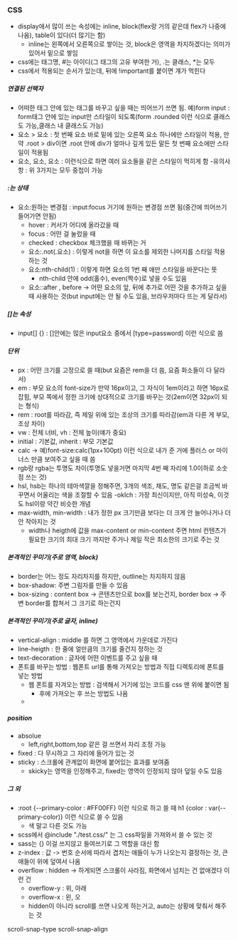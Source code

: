 ### CSS

- display에서 많이 쓰는 속성에는 inline, block(flex랑 거의 같은데 flex가 나중에 나옴), table이 있다(더 많기는 함)
  - inline는 왼쪽에서 오른쪽으로 쌓이는 것, block은 영역을 차지하겠다는 의미가 있어서 밑으로 쌓임
- css에는 태그명, #는 아이디(그 태그의 고유 부여한 거), .는 클래스, \*는 모두
- css에서 적용되는 순서가 있는데, 뒤에 !important를 붙이면 걔가 먹힌다

##### 연결된 선택자

- 어떠한 태그 안에 있는 태그를 바꾸고 싶을 때는 띄어쓰기 쓰면 됨. 예)form input : form태그 안에 있는 input만 스타일이 되도록(form .rounded 이런 식으로 클래스도 가능,클래스 내 클래스도 가능)
- 요소 > 요소 : 첫 번째 요소 바로 밑에 있는 오른쪽 요소 하나에만 스타일이 적용, 만약 .root > div이면 .root 안에 div가 얼마나 깊게 있든 말든 첫 번째 요소에만 스타일이 적용됨
- 요소, 요소, 요소 : 이런식으로 하면 여러 요소들을 같은 스타일이 먹히게 함 -유의사항 : 위 3가지는 모두 중첩이 가능

##### :는 상태

- 요소:원하는 변경점 : input:focus 거기에 원하는 변경점 쓰면 됨(중간에 띄어쓰기 들어가면 안됨)
  - hover : 커서가 어디에 올라갔을 때
  - focus : 어떤 걸 눌렀을 때
  - checked : checkbox 체크했을 때 바뀌는 거
  - 요소:.not(.요소) : 이렇게 not을 하면 이 요소를 제외한 나머지를 스타일 적용 하는 것
  - 요소:nth-child(1) : 이렇게 하면 요소의 1번 째 애만 스타일을 바꾼다는 뜻
    - nth-child 안에 odd(홀수), even(짝수)로 넣을 수도 있음
  - 요소::after , before -> 어떤 요소의 앞, 뒤에 추가로 어떤 것을 추가하고 싶을 때 사용하는 것(but input에는 안 될 수도 있음, 브라우저마다 뜨는 게 달라서)

##### []는 속성

- input[] {} : []안에는 많은 input요소 중에서 [type=password] 이런 식으로 씀

##### 단위

- px : 어떤 크기를 고정으로 쓸 때(but 요즘은 rem을 더 씀, 요즘 화소들이 다 달라서)
- em : 부모 요소의 font-size가 만약 16px이고, 그 자식이 1em이라고 하면 16px로 잡힘, 부모 쪽에서 정한 크기에 상대적으로 크기를 바꾸는 것(2em이면 32px이 되는 형식)
- rem : root를 따라감, 즉 제일 위에 있는 조상의 크기를 따라감(em과 다른 게 부모, 조상 차이)
- vw : 전체 너비, vh : 전체 높이(얘가 중요)
- initial : 기본값, inherit : 부모 기본값
- calc -> 예)font-size:calc(1px+100pt) 이런 식으로 내가 준 거에 플러스 or 마이너스 만큼 보여주고 싶을 때 씀
- rgb랑 rgba는 투명도 차이(투명도 넣을거면 마지막 4번 째 자리에 1.0이하로 소숫점 쓰는 것)
- hsl, hsb는 하나의 테마색깔을 정해주면, 3개의 색조, 채도, 명도 같은걸 조금씩 바꾸면서 어울리는 색을 조절할 수 있음
  -oklch : 가장 최신이지만, 아직 미성숙, 이것도 hsl이랑 약간 비슷한 개념
- max-width, min-width : 내가 정한 px 크기만큼 보다는 더 크게 안 늘어나거나 더 안 작아지는 것
  - width나 heigth에 값을 max-content or min-content 주면 html 컨텐츠가 필요한 크기의 최대 크기 까지만 주거나 제일 작은 최소한의 크기로 주는 것

##### 본격적인 꾸미기(주로 영역, block)

- border는 어느 정도 자리차지를 하지만, outline는 차지하지 않음
- box-shadow: 주변 그림자를 만들 수 있음
- box-sizing : content box -> 콘텐츠만으로 box를 보는건지, border box -> 주변 border를 합쳐서 그 크기로 하는건지

##### 본격적인 꾸미기(주로 글자, inline)

- vertical-align : middle 를 하면 그 영역에서 가운데로 가진다
- line-heigth : 한 줄에 얼만큼의 크기를 줄건지 정하는 것
- text-decoration : 글자에 어떤 이벤트를 주고 싶을 때
- 폰트를 바꾸는 방법 : 웹폰트 url를 통해 가져오는 방법과 직접 디렉토리에 폰트를 넣는 방법
  - 웹 폰트를 자겨오는 방법 : 검색해서 거기에 있는 코드를 css 맨 위에 붙이면 됨
    - 후에 가져오는 후 쓰는 방법도 나옴
  -

##### position

- absolue
  - left,right,bottom,top 같은 걸 쓰면서 자리 조정 가능
- fixed : 다 무시하고 그 자리에 들어가 있는 것
- sticky : 스크롤에 관계없이 화면에 붙어있는 효과를 보여줌
  - skicky는 영역을 인정해주고, fixed는 영역이 인정되지 않아 덮일 수도 있음

##### 그 외

- :root {--primary-color : #FF00FF} 이런 식으로 하고 쓸 때
  h1 {color : var(--primary-color)} 이런 식으로 쓸 수 있음
  - 색 말고 다른 것도 가능
- scss에서 @include "./test.css/" 는 그 css파일을 가져와서 쓸 수 있는 것
- sass는 {} 이걸 쓰지않고 들여쓰기로 그 역할을 대신 함
- z-index : 값 -> 번호 순서에 따라서 겹치는 애들이 누가 나오는지 결정하는 것, 큰 애들이 위에 덮여서 나옴
- overflow : hidden -> 하게되면 스크롤이 사라짐, 화면에서 넘치는 건 없애겠다 이런 건
  - overflow-y : 위, 아래
  - overflow-x : 왼, 오
  - hidden이 아니라 scroll를 쓰면 나오게 하는거고, auto는 상황에 맞춰서 해주는 것

scroll-snap-type
scroll-snap-align
